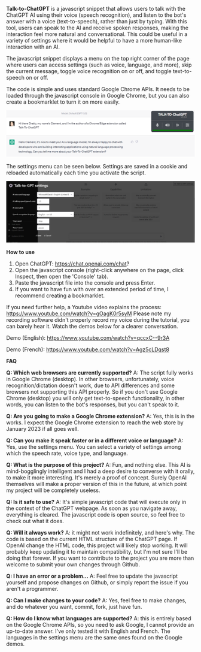**Talk-to-ChatGPT** is a javascript snippet that allows users to talk with the ChatGPT AI using their voice (speech recognition), and listen to the bot's answer with a voice (text-to-speech), rather than just by typing. With this tool, users can speak to the AI and receive spoken responses, making the interaction feel more natural and conversational. This could be useful in a variety of settings where it would be helpful to have a more human-like interaction with an AI.

The javascript snippet displays a menu on the top right corner of the page where users can access settings (such as voice, language, and more), skip the current message, toggle voice recognition on or off, and toggle text-to-speech on or off.

The code is simple and uses standard Google Chrome APIs. It needs to be loaded through the javascript console in Google Chrome, but you can also create a bookmarklet to turn it on more easily.

![Talk-to-GPT Menu](/images/menu.png?raw=true "Talk-to-GPT Menu")

The settings menu can be seen below. Settings are saved in a cookie and reloaded automatically each time you activate the script.

![Settings dialog](/images/settings.png?raw=true "Settings dialog")


**How to use**

1. Open ChatGPT: https://chat.openai.com/chat?
2. Open the javascript console (right-click anywhere on the page, click Inspect, then open the 'Console' tab).
3. Paste the javascript file into the console and press Enter.
4. If you want to have fun with over an extended period of time, I recommend creating a bookmarklet.

If you need further help, a Youtube video explains the process: https://www.youtube.com/watch?v=gOagK0r5syM Please note my recording software didn't properly record my voice during the tutorial, you can barely hear it. Watch the demos below for a clearer conversation.

Demo (English): https://www.youtube.com/watch?v=qccxC--9r3A

Demo (French): https://www.youtube.com/watch?v=Agz5cLDqst8


**FAQ**

**Q: Which web browsers are currently supported?** 
A: The script fully works in Google Chrome (desktop). In other browsers, unfortunately, voice recognition/dictation doesn't work, due to API differences and some browsers not supporting
this API properly. So if you don't use Google Chrome (desktop) you will only get text-to-speech functionality, in other words, you can listen to the bot's responses, but you can't speak to it.

**Q: Are you going to make a Google Chrome extension?** 
A: Yes, this is in the works. I expect the Google Chrome extension to reach the web store by January 2023 if all goes well.

**Q: Can you make it speak faster or in a different voice or language?** A: Yes, use the settings menu. You can select a variety of settings among which the speech rate, voice type, and language.

**Q: What is the purpose of this project?**
A: Fun, and nothing else. This AI is mind-bogglingly intelligent and I had a deep desire to converse with it orally, to make it more interesting. It's merely a proof of concept. Surely OpenAI themselves will make a proper version of this in the future, at which point my project will be completely useless.

**Q: Is it safe to use?**
A: It's simple javascript code that will execute only in the context of the ChatGPT webpage. As soon as you navigate away, everything is cleared. The javascript code is open source, so feel free to check out what it does.

**Q: Will it always work?**
A: it might not work indefinitely, and here's why. The code is based on the current HTML structure of the ChatGPT page. If OpenAI change the HTML code, this project will likely stop working. It will probably keep updating it to maintain compatibility, but I'm not sure I'll be doing that forever. If you want to contribute to the project you are more than welcome to submit your own changes through Github.

**Q: I have an error or a problem...**
A: Feel free to update the javascript yourself and propose changes on Github, or simply report the issue if you aren't a programmer.

**Q: Can I make changes to your code?**
A: Yes, feel free to make changes, and do whatever you want, commit, fork, just have fun.

**Q: How do I know what languages are supported?**
A: this is entirely based on the Google Chrome APIs, so you need to ask Google, I cannot provide an up-to-date answer. I've only tested it with English and French. The languages in the settings menu are the same ones found on the Google demos.
